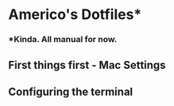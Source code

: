 # Americo's Dotfiles*
### *Kinda. All manual for now.

## First things first - Mac Settings


## Configuring the terminal 
